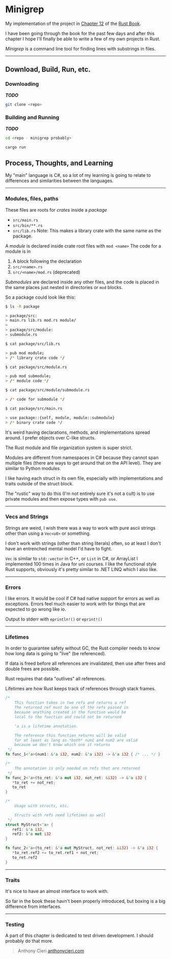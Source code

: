 
# Minigrep

My implementation of the project in [Chapter 12](https://doc.rust-lang.org/stable/book/ch12-00-an-io-project.html) of the [Rust Book](https://doc.rust-lang.org/stable/book/).

I have been going through the book for the past few days and after this chapter I hope I'll finally be able to write a few of my own projects in Rust.

*Minigrep* is a command line tool for finding lines with substrings in files.

***

## Download, Build, Run, etc.

### Downloading

***TODO***

```bash
git clone <repo>
```

### Building and Running

***TODO***

```bash
cd <repo - minigrep probably>

cargo run
```

## Process, Thoughts, and Learning

My "main" language is C#, so a lot of my learning is going to relate to differences and similarities between the languages.

***

### Modules, files, paths

These files are roots for *crates* inside a *package*
- `src/main.rs`
- `src/bin/**.rs`
- `src/lib.rs` Note: This makes a library crate with the same name as the package.

A *module* is declared inside crate root files with `mod <name>`
The code for a module is in
1. A block following the declaration
2. `src/<name>.rs`
3. `src/<name>/mod.rs` (deprecated)

*Submodules* are declared inside any other files, and the code is placed in the same places just nested in directories or `mod` blocks.

So a package could look like this:

```bash
$ ls -R package

> package/src:
> main.rs lib.rs mod.rs module/
>
> package/src/module:
> submodule.rs

$ cat package/src/lib.rs

> pub mod module;
> /* library crate code */

$ cat package/src/module.rs

> pub mod submodule;
> /* module code */

$ cat package/src/module/submodule.rs

> /* code for submodule */

$ cat package/src/main.rs

> use package::{self, module, module::submodule}
> /* binary crate code */
```

It's weird having declarations, methods, and implementations spread around. I prefer objects over C-like structs.

The Rust module and file organization system is super strict.

Modules are different from namespaces in C# because they cannot span multiple files (there are ways to get around that on the API level).
They are similar to Python modules.

I like having each struct in its own file, especially with implementations and traits outside of the struct block.

The "rustic" way to do this (I'm not entirely sure it's not a cult) is to use private modules and then expose types with `pub use`.

***

### Vecs and Strings

Strings are weird, I wish there was a way to work with pure ascii strings other than using a `Vec<u8>` or something.

I don't work with strings (other than string literals) often, so at least I don't have an entrenched mental model I'd have to fight.

`Vec` is similar to `std::vector` in C++, or `List` in C#, or ArrayList I implemented 100 times in Java for uni courses.
I like the functional style Rust supports, obviously it's pretty similar to .NET LINQ which I also like.

***

### Errors

I like errors. It would be cool if C# had native support for errors as well as exceptions. Errors feel much easier to work with for things that are expected to go wrong like io.

Output to stderr with `eprintln!()` or `eprint!()`

***

### Lifetimes

In order to guarantee safety without GC, the Rust compiler needs to know how long data is going to "live" (be referenced).

If data is freed before all references are invalidated, then use after frees and double frees are possible.

Rust requires that data "outlives" all references.

Lifetimes are how Rust keeps track of references through stack frames.

```rust
/*
    This function takes in two refs and returns a ref
    The returned ref must be one of the refs passed in
    because anything created in the function would be
    local to the function and could not be returned

    'a is a lifetime annotation.

    The reference this function returns will be valid
    for at least as long as *both* num1 and num2 are valid
    because we don't know which one it returns
 */
fn func_1<'a>(num1: &'a i32, num2: &'a i32) -> &'a i32 { /* ... */ }

/*
    The annotation is only needed on refs that are returned
 */
fn func_2<'a>(to_ret: &'a mut i32, not_ret: &i32) -> &'a i32 {
   *to_ret += not_ret;
   to_ret
}

/*
    Usage with structs, etc.

    Structs with refs need lifetimes as well
 */
struct MyStruct<'a> {
   ref1: &'a i32,
   ref2: &'a mut i32
}

fn func_2<'a>(to_ret: &'a mut MyStruct, not_ret: &i32) -> &'a i32 {
   *to_ret.ref2 += to_ret.ref1 + not_ret;
   to_ret.ref2
}
```

***

### Traits

It's nice to have an almost interface to work with.

So far in the book these havn't been properly introduced, but boxing is a big difference from interfaces.

***

### Testing

A part of this chapter is dedicated to test driven development. I should probably do that more.

> Anthony Cieri [anthonycieri.com](https://anthonycieri.com)
